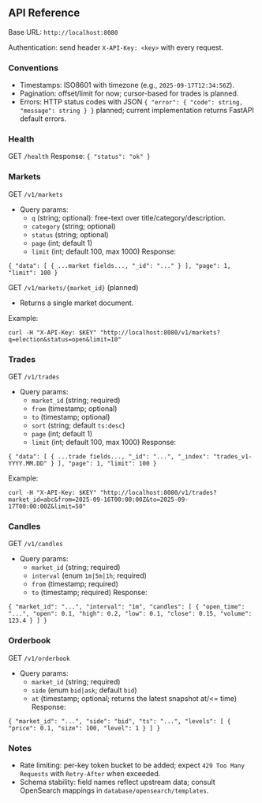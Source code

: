 ## API Reference

Base URL: `http://localhost:8080`

Authentication: send header `X-API-Key: <key>` with every request.

### Conventions
- Timestamps: ISO8601 with timezone (e.g., `2025-09-17T12:34:56Z`).
- Pagination: offset/limit for now; cursor-based for trades is planned.
- Errors: HTTP status codes with JSON `{ "error": { "code": string, "message": string } }` planned; current implementation returns FastAPI default errors.

### Health
GET `/health`
Response: `{ "status": "ok" }`

### Markets
GET `/v1/markets`
- Query params:
  - `q` (string; optional): free-text over title/category/description.
  - `category` (string; optional)
  - `status` (string; optional)
  - `page` (int; default 1)
  - `limit` (int; default 100, max 1000)
Response:
```
{ "data": [ { ...market fields..., "_id": "..." } ], "page": 1, "limit": 100 }
```

GET `/v1/markets/{market_id}` (planned)
- Returns a single market document.

Example:
```
curl -H "X-API-Key: $KEY" "http://localhost:8080/v1/markets?q=election&status=open&limit=10"
```

### Trades
GET `/v1/trades`
- Query params:
  - `market_id` (string; required)
  - `from` (timestamp; optional)
  - `to` (timestamp; optional)
  - `sort` (string; default `ts:desc`)
  - `page` (int; default 1)
  - `limit` (int; default 100, max 1000)
Response:
```
{ "data": [ { ...trade fields..., "_id": "...", "_index": "trades_v1-YYYY.MM.DD" } ], "page": 1, "limit": 100 }
```

Example:
```
curl -H "X-API-Key: $KEY" "http://localhost:8080/v1/trades?market_id=abc&from=2025-09-16T00:00:00Z&to=2025-09-17T00:00:00Z&limit=50"
```

### Candles
GET `/v1/candles`
- Query params:
  - `market_id` (string; required)
  - `interval` (enum `1m|5m|1h`; required)
  - `from` (timestamp; required)
  - `to` (timestamp; required)
Response:
```
{ "market_id": "...", "interval": "1m", "candles": [ { "open_time": "...", "open": 0.1, "high": 0.2, "low": 0.1, "close": 0.15, "volume": 123.4 } ] }
```

### Orderbook
GET `/v1/orderbook`
- Query params:
  - `market_id` (string; required)
  - `side` (enum `bid|ask`; default `bid`)
  - `at` (timestamp; optional; returns the latest snapshot at/<= time)
Response:
```
{ "market_id": "...", "side": "bid", "ts": "...", "levels": [ { "price": 0.1, "size": 100, "level": 1 } ] }
```

### Notes
- Rate limiting: per-key token bucket to be added; expect `429 Too Many Requests` with `Retry-After` when exceeded.
- Schema stability: field names reflect upstream data; consult OpenSearch mappings in `database/opensearch/templates`.


